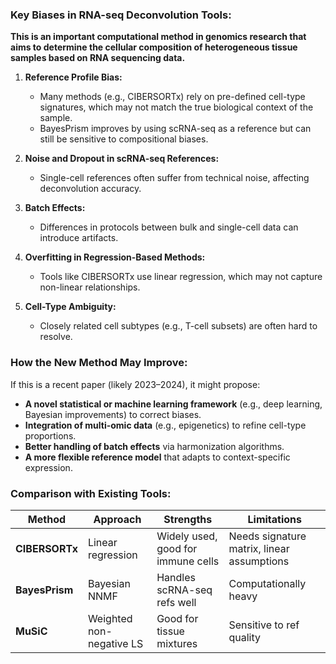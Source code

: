 ### **Key Biases in RNA-seq Deconvolution Tools:**
**This is an important computational method in genomics research that aims to determine the cellular composition of heterogeneous tissue samples based on RNA sequencing data.**

1. **Reference Profile Bias:**  
   - Many methods (e.g., CIBERSORTx) rely on pre-defined cell-type signatures, which may not match the true biological context of the sample.
   - BayesPrism improves by using scRNA-seq as a reference but can still be sensitive to compositional biases.

2. **Noise and Dropout in scRNA-seq References:**  
   - Single-cell references often suffer from technical noise, affecting deconvolution accuracy.

3. **Batch Effects:**  
   - Differences in protocols between bulk and single-cell data can introduce artifacts.

4. **Overfitting in Regression-Based Methods:**  
   - Tools like CIBERSORTx use linear regression, which may not capture non-linear relationships.

5. **Cell-Type Ambiguity:**  
   - Closely related cell subtypes (e.g., T-cell subsets) are often hard to resolve.


### **How the New Method May Improve:**
If this is a recent paper (likely 2023–2024), it might propose:
- **A novel statistical or machine learning framework** (e.g., deep learning, Bayesian improvements) to correct biases.
- **Integration of multi-omic data** (e.g., epigenetics) to refine cell-type proportions.
- **Better handling of batch effects** via harmonization algorithms.
- **A more flexible reference model** that adapts to context-specific expression.

### **Comparison with Existing Tools:**
| **Method**       | **Approach**              | **Strengths**                          | **Limitations**                     |
|------------------|--------------------------|----------------------------------------|-------------------------------------|
| **CIBERSORTx**   | Linear regression        | Widely used, good for immune cells     | Needs signature matrix, linear assumptions |
| **BayesPrism**   | Bayesian NNMF            | Handles scRNA-seq refs well            | Computationally heavy               |
| **MuSiC**        | Weighted non-negative LS | Good for tissue mixtures               | Sensitive to ref quality            |


